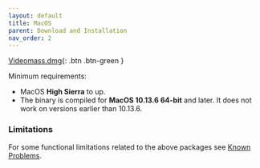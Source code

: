 ```yaml
---
layout: default
title: MacOS
parent: Download and Installation
nav_order: 2
---
```


[Videomass.dmg](https://github.com/jeanslack/Videomass/releases/download/v.3.4.3/Videomass-v3.4.3-x86_64.dmg){: .btn .btn-green }   

Minimum requirements:
- MacOS **High Sierra** to up.   
- The binary is compiled for **MacOS 10.13.6 64-bit** and later. It does not work on versions earlier than 10.13.6.

### Limitations 
For some functional limitations related to the above packages see 
[Known Problems](https://jeanslack.github.io/Videomass/Known%20Problems/).   
